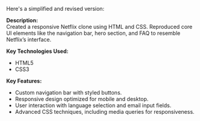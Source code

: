 Here's a simplified and revised version:

**Description:**  
Created a responsive Netflix clone using HTML and CSS. Reproduced core UI elements like the navigation bar, hero section, and FAQ to resemble Netflix’s interface.

**Key Technologies Used:**  
- HTML5  
- CSS3  

**Key Features:**  
- Custom navigation bar with styled buttons.  
- Responsive design optimized for mobile and desktop.  
- User interaction with language selection and email input fields.  
- Advanced CSS techniques, including media queries for responsiveness.
